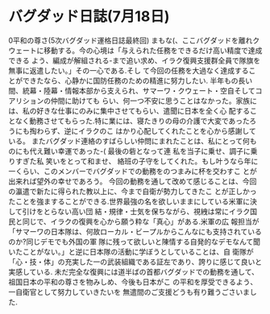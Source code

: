 # バグダッド日誌(7月18日)

0平和の尊さ(5次バグダッド運格日誌最終回)
まもな(、ここバグダッドを離れクウェートに移動する。今の心境は「与えられた任務をできるだけ高い精度で達成できる
よう、編成が解組される-まで追い求め、イラク復興支援群全員で隊旗を無事に返遣したい。」その一心である.そし
て今回の任務を大過なく達成することができたなら、心静かに国防任務のための精進に努力したい.
半年もの長い間、統幕・陸幕・情報本部から支えられ、サマーワ・クウェート・空自そしてコアリションの仲間に助けても
らい、何一つ不安に思うことはなかった。家族には、私の好きな仕事にのみに集中させてもらい、遣聞に日本を全く心
配することなく動務させてもらった.特に業には、寝たきりの母の介護で大変であったろうにも掏わらず、逆にイラクのこ
はかり心配してくれたことを心から感謝している。
またバグダッド連絡のすばらしい仲問にまれたことは、私にとって何ものにも代え難い幸運であった-(
最後の砦となって連
私を当子に乗せ、調子に乗りすぎた私
笑いをとって和ませ、
絡班の子守をしてくれた。もし叶うなら年に一くらい、このメンバーでバグダッドでの動務をのつまみに杯を交わすこ
とが出来れば望外の幸せであろう。
今回の動務を通して改めて感じることは、今回の瀛遣で新たに得られた教以上に、今まで自衛が勢力してきたこ
とが正しかったことを強ますることができる.世界最強の名を欲しいままにしている米軍に決して引けをとらない高い団
結・規律・士気を保ちながら、視絏は常にイラク国民と同じで、イラクの復興を心から願う粋な「真心」がある.米軍の広
報担当が「サマーワの日本隊は、何故ローカル・ビープルからこんなにも支持されているのか?同じデモでも外国の軍
隊に残って欲しいと陳情する自発的なデモなんて聞いたことがない。」と逆に日本隊の活動に学ぼうとしていることは、自
衛隊が「心・技・体」の充実した一の武装組織である証左であり、誇りに感じて良いと実感している.
未だ完全な復興には道半ばの首都バグダッドでの動務を通して、祖国日本の平和の尊さを物みしめ、今後も日本がこ
の平和を厚受できるよう、一自衛官として努力していきたいを
無遣間のご支援どうも有り難うごさいました.

